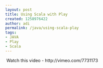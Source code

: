 ```yaml
---
layout: post
title: Using Scala with Play
created: 1258976422
author: adi
permalink: /java/using-scala-play
tags:
- JAVA
- Play
- Scala
---
```

<p>&nbsp;Watch this video - http://vimeo.com/7731173</p>
